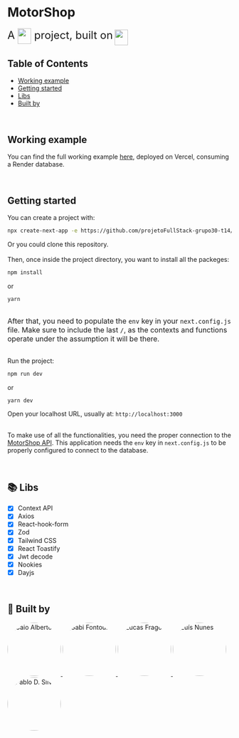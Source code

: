 # MotorShop

<font size=5>A <img src="https://cdn.jsdelivr.net/gh/devicons/devicon/icons/nextjs/nextjs-original.svg#next" height="35" width="30" align="center" />
project, built on</font> <img src="https://cdn.jsdelivr.net/gh/devicons/devicon/icons/typescript/typescript-original.svg" height="35" width=30 align="center"/>

## Table of Contents

- [Working example](#example)
- [Getting started](#start)
- [Libs](#libs)
- [Built by](#devs)

<br>

## <h2 id="example">Working example</h2>

You can find the full working example [here](https://projeto-full-stack-frontend.vercel.app/), deployed on Vercel, consuming a Render database.

<br>

## <h2 id="start">Getting started</h2>

You can create a project with:

[comment]: <> (Precisa testar com o repositório público)

```bash
npx create-next-app -e https://github.com/projetoFullStack-grupo30-t14/projetoFullStack-frontend/tree/main/motor-shop
```

Or you could clone this repository.
<br>
<br>
Then, once inside the project directory, you want to install all the packeges:

```bash
npm install
```

or

```bash
yarn
```

<br> <font size=3>
After that, you need to populate the `env` key in your `next.config.js` file. Make sure to include the last `/`, as the contexts and functions operate under the assumption it will be there.
</font>

<br>Run the project:

```bash
npm run dev
```

or

```bash
yarn dev
```

Open your localhost URL, usually at:
`http://localhost:3000`

<br>To make use of all the functionalities, you need the proper connection to the [MotorShop API](https://github.com/projetoFullStack-grupo30-t14/projetoFullStack-backend). This application needs the `env` key in `next.config.js` to be properly configured to connect to the database.

<br>

## <h2 id="libs">:books: Libs</h2>

- [x] Context API
- [x] Axios
- [x] React-hook-form
- [x] Zod
- [x] Tailwind CSS
- [x] React Toastify
- [x] Jwt decode
- [x] Nookies
- [x] Dayjs

<br>

## <h2 id="devs">:construction_worker: Built by</h2>

<a href="https://github.com/calberto97" >
  <img  src="https://avatars.githubusercontent.com/u/110138209?v=4" width="120px" alt="Caio Alberto" style="border-radius:100%">
</a>
<a href="https://github.com/gabifontoura" >
  <img  src="https://avatars.githubusercontent.com/u/110035918?v=4" width="120px" alt="Gabi Fontoura" style="border-radius:100%">
</a>
<a href="https://github.com/LucasWFragoso" >
  <img  src="https://avatars.githubusercontent.com/u/103780535?v=4" width="120px" alt="Lucas Fragoso" style="border-radius:100%">
</a>
<a href="https://github.com/CToH10" >
  <img  src="https://avatars.githubusercontent.com/u/108496850?v=4" width="120px" alt="Luís Nunes" style="border-radius:100%">
</a>
<a href="https://github.com/silvadpablo" >
  <img  src="https://avatars.githubusercontent.com/u/110122799?v=4" width="120px" alt="Pablo D. Silva" style="border-radius:100%">
</a>
